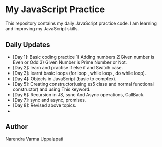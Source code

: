 # My JavaScript Practice

This repository contains my daily JavaScript practice code. I am learning and improving my JavaScript skills.

## Daily Updates

- [Day 1]: Basic coding practice 1) Adding numbers 2)Given number is Even or Odd 3) Given Number is Prime Number or Not.
- [Day 2]: learn and practise if else if and Switch case.
- [Day 3]: learnt basic loops (for loop , while loop , do while loop).
- [Day 4]: Objects in JavaScript (basic to complex).
- [Day 5]: Creating constructor(using es5 class and normal functional constructor) and using This keyword.
- [Day 6]: Recursion in JS, sync And Async operations, CallBack.
- [Day 7]: sync and async, promises.
- [Day 8]: Revised above topics.
- [Day 9]: Rest.

## Author

Narendra Varma Uppalapati
